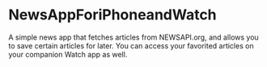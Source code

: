 # NewsAppForiPhoneandWatch
A simple news app that fetches articles from NEWSAPI.org, and allows you to save certain articles for later. You can access your favorited articles on your companion Watch app as well. 

